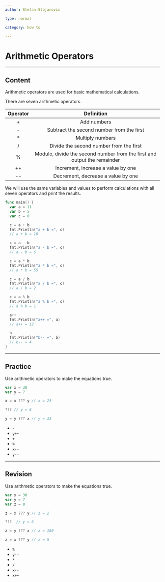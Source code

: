 ```yaml
---
author: Stefan-Stojanovic

type: normal

category: how to

---
```


# Arithmetic Operators

---
## Content

Arithmetic operators are used for basic mathematical calculations.

There are seven arithmetic operators.

| Operator |                                Definition                                |
|:--------:|:------------------------------------------------------------------------:|
|     +    |                                Add numbers                               |
|     -    |                 Subtract the second number from the first                |
|     *    |                             Multiply numbers                             |
|     /    |                  Divide the second number from the first                 |
|     %    | Modulo, divide the second number from the first and output the remainder |
|    ++    |                    Increment, increase a value by one                    |
|    --    |                    Decrement, decrease a value by one                    |

We will use the same variables and values to perform calculations with all seven operators and print the results.
```go
func main() {
  var a = 11
  var b = 5
  var c = 0

  c = a + b
  fmt.Println("a + b =", c)
  // a + b = 16

  c = a - b
  fmt.Println("a - b =", c)
  // a - b = 6

  c = a * b
  fmt.Println("a * b =", c)
  // a * b = 55

  c = a / b
  fmt.Println("a / b =", c)
  // a / b = 2

  c = a % b
  fmt.Println("a % b =", c)
  // a % b = 1

  a++
  fmt.Println("a++ =", a)
  // a++ = 12

  b--
  fmt.Println("b-- =", b)
  // b-- = 4
}
```

---
## Practice

Use arithmetic operators to make the equations true.

```go
var x = 30
var y = 7

x = x ??? y // x = 23

??? // y = 8

y = y ??? x // y = 31
```

- `-`
- `y++`
- `+`
- `%`
- `x--`
- `y--`

---
## Revision

Use arithmetic operators to make the equations true.

```go
var x = 30
var y = 7
var z = 0

z = x ??? y // z = 2

???  // y = 6

z = y ??? x // z = 180

z = x ??? y // z = 5
```

- `%`
- `y--`
- `*`
- `/`
- `x--`
- `x++`
